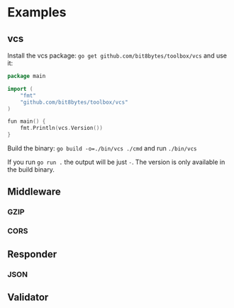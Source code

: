 # Examples

## vcs

Install the vcs package: `go get github.com/bit8bytes/toolbox/vcs` and use it:

```go
package main

import (
    "fmt"
    "github.com/bit8bytes/toolbox/vcs"
)

fun main() {
    fmt.Println(vcs.Version())
}
```

Build the binary: `go build -o=./bin/vcs ./cmd` and run `./bin/vcs`

If you run `go run .` the output will be just `-`. The version is only available in the build binary.

## Middleware

### GZIP

### CORS

## Responder

### JSON

## Validator
